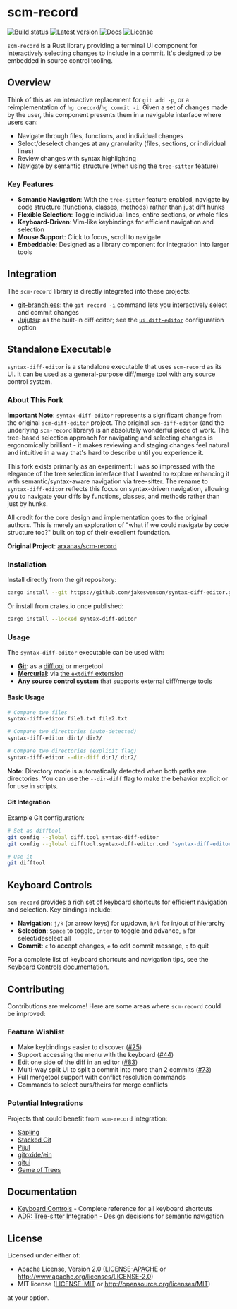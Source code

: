 # scm-record

[Build status]: https://img.shields.io/github/actions/workflow/status/arxanas/scm-record/.github%2Fworkflows%2Flinux.yml
[link-build-status]: https://github.com/arxanas/scm-record/actions?branch=main
[Latest version]: https://img.shields.io/crates/v/scm-record.svg
[link-latest-version]: https://crates.io/crates/scm-record
[Docs]: https://img.shields.io/docsrs/scm-record
[link-docs]: https://docs.rs/scm-record/latest/scm_record/
[License]: https://img.shields.io/crates/l/scm-record
[link-license]: https://github.com/arxanas/scm-record/tree/main/scm-record

[![Build status]][link-build-status] [![Latest version]][link-latest-version] [![Docs]][link-docs] [![License]][link-license]

`scm-record` is a Rust library providing a terminal UI component for interactively selecting changes to include in a commit. It's designed to be embedded in source control tooling.

## Overview

Think of this as an interactive replacement for `git add -p`, or a reimplementation of `hg crecord`/`hg commit -i`. Given a set of changes made by the user, this component presents them in a navigable interface where users can:

- Navigate through files, functions, and individual changes
- Select/deselect changes at any granularity (files, sections, or individual lines)
- Review changes with syntax highlighting
- Navigate by semantic structure (when using the `tree-sitter` feature)

### Key Features

- **Semantic Navigation**: With the `tree-sitter` feature enabled, navigate by code structure (functions, classes, methods) rather than just diff hunks
- **Flexible Selection**: Toggle individual lines, entire sections, or whole files
- **Keyboard-Driven**: Vim-like keybindings for efficient navigation and selection
- **Mouse Support**: Click to focus, scroll to navigate
- **Embeddable**: Designed as a library component for integration into larger tools

## Integration

The `scm-record` library is directly integrated into these projects:

- [git-branchless](https://github.com/arxanas/git-branchless): the `git record -i` command lets you interactively select and commit changes
- [Jujutsu](https://github.com/martinvonz/jj): as the built-in diff editor; see the [`ui.diff-editor`](https://martinvonz.github.io/jj/latest/config/#editing-diffs) configuration option

## Standalone Executable

`syntax-diff-editor` is a standalone executable that uses `scm-record` as its UI. It can be used as a general-purpose diff/merge tool with any source control system.

### About This Fork

**Important Note**: `syntax-diff-editor` represents a significant change from the original `scm-diff-editor` project. The original `scm-diff-editor` (and the underlying `scm-record` library) is an absolutely wonderful piece of work. The tree-based selection approach for navigating and selecting changes is ergonomically brilliant - it makes reviewing and staging changes feel natural and intuitive in a way that's hard to describe until you experience it.

This fork exists primarily as an experiment: I was so impressed with the elegance of the tree selection interface that I wanted to explore enhancing it with semantic/syntax-aware navigation via tree-sitter. The rename to `syntax-diff-editor` reflects this focus on syntax-driven navigation, allowing you to navigate your diffs by functions, classes, and methods rather than just by hunks.

All credit for the core design and implementation goes to the original authors. This is merely an exploration of "what if we could navigate by code structure too?" built on top of their excellent foundation.

**Original Project**: [arxanas/scm-record](https://github.com/arxanas/scm-record)

### Installation

Install directly from the git repository:

```sh
cargo install --git https://github.com/jakeswenson/syntax-diff-editor.git syntax-diff-editor
```

Or install from crates.io once published:

```sh
cargo install --locked syntax-diff-editor
```

### Usage

The `syntax-diff-editor` executable can be used with:

- **[Git](https://git-scm.org)**: as a [difftool](https://git-scm.com/docs/git-difftool) or mergetool
- **[Mercurial](https://www.mercurial-scm.org/)**: via [the `extdiff` extension](https://wiki.mercurial-scm.org/ExtdiffExtension)
- **Any source control system** that supports external diff/merge tools

#### Basic Usage

```sh
# Compare two files
syntax-diff-editor file1.txt file2.txt

# Compare two directories (auto-detected)
syntax-diff-editor dir1/ dir2/

# Compare two directories (explicit flag)
syntax-diff-editor --dir-diff dir1/ dir2/
```

**Note**: Directory mode is automatically detected when both paths are directories. You can use the `--dir-diff` flag to make the behavior explicit or for use in scripts.

#### Git Integration

Example Git configuration:

```sh
# Set as difftool
git config --global diff.tool syntax-diff-editor
git config --global difftool.syntax-diff-editor.cmd 'syntax-diff-editor "$LOCAL" "$REMOTE"'

# Use it
git difftool
```

## Keyboard Controls

`scm-record` provides a rich set of keyboard shortcuts for efficient navigation and selection. Key bindings include:

- **Navigation**: `j/k` (or arrow keys) for up/down, `h/l` for in/out of hierarchy
- **Selection**: `Space` to toggle, `Enter` to toggle and advance, `a` for select/deselect all
- **Commit**: `c` to accept changes, `e` to edit commit message, `q` to quit

For a complete list of keyboard shortcuts and navigation tips, see the [Keyboard Controls documentation](docs/keyboard-controls.md).

## Contributing

Contributions are welcome! Here are some areas where `scm-record` could be improved:

### Feature Wishlist

- Make keybindings easier to discover ([#25](https://github.com/arxanas/scm-record/issues/25))
- Support accessing the menu with the keyboard ([#44](https://github.com/arxanas/scm-record/issues/44))
- Edit one side of the diff in an editor ([#83](https://github.com/arxanas/scm-record/issues/83))
- Multi-way split UI to split a commit into more than 2 commits ([#73](https://github.com/arxanas/scm-record/issues/73))
- Full mergetool support with conflict resolution commands
- Commands to select ours/theirs for merge conflicts

### Potential Integrations

Projects that could benefit from `scm-record` integration:

- [Sapling](https://sapling-scm.com/)
- [Stacked Git](https://stacked-git.github.io/)
- [Pijul](https://pijul.org/)
- [gitoxide/ein](https://github.com/Byron/gitoxide)
- [gitui](https://github.com/extrawurst/gitui)
- [Game of Trees](https://gameoftrees.org/)

## Documentation

- [Keyboard Controls](docs/keyboard-controls.md) - Complete reference for all keyboard shortcuts
- [ADR: Tree-sitter Integration](docs/adrs/001-tree-sitter-integration.md) - Design decisions for semantic navigation

## License

Licensed under either of:

- Apache License, Version 2.0 ([LICENSE-APACHE](LICENSE-APACHE) or http://www.apache.org/licenses/LICENSE-2.0)
- MIT license ([LICENSE-MIT](LICENSE-MIT) or http://opensource.org/licenses/MIT)

at your option.
